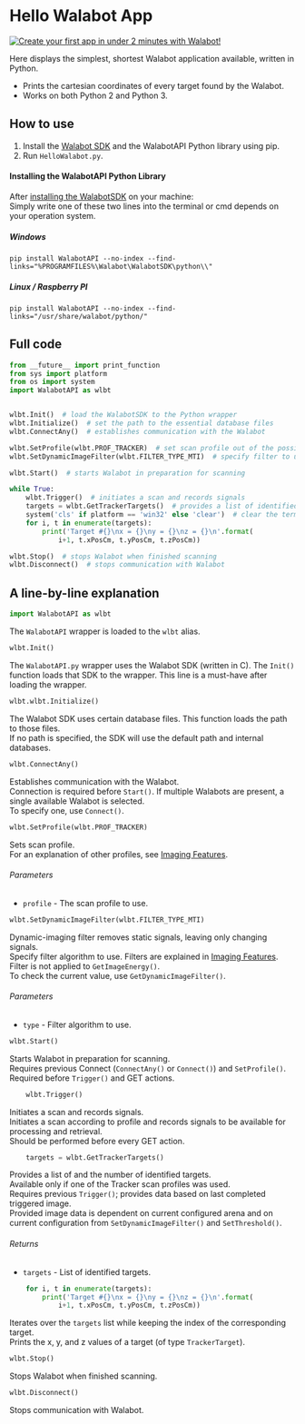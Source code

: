 # Hello Walabot App

[![Create your first app in under 2 minutes with Walabot!](http://img.youtube.com/vi/JBSL8tojM8Q/0.jpg)](http://www.youtube.com/watch?v=JBSL8tojM8Q)

Here displays the simplest, shortest Walabot application available, written in Python.  
* Prints the cartesian coordinates of every target found by the Walabot.
* Works on both Python 2 and Python 3.

## How to use

1. Install the [Walabot SDK](http://walabot.com/getting-started) and the WalabotAPI Python library using pip.
6. Run `HelloWalabot.py`.


####  Installing the WalabotAPI Python Library

After [installing the WalabotSDK](http://walabot.com/getting-started) on your machine:  
Simply write one of these two lines into the terminal or cmd depends on your operation system.

##### Windows
```
pip install WalabotAPI --no-index --find-links="%PROGRAMFILES%\Walabot\WalabotSDK\python\\"
```

##### Linux / Raspberry PI
```
pip install WalabotAPI --no-index --find-links="/usr/share/walabot/python/"
```

## Full code

```python
from __future__ import print_function
from sys import platform
from os import system
import WalabotAPI as wlbt


wlbt.Init()  # load the WalabotSDK to the Python wrapper
wlbt.Initialize()  # set the path to the essential database files
wlbt.ConnectAny()  # establishes communication with the Walabot

wlbt.SetProfile(wlbt.PROF_TRACKER)  # set scan profile out of the possibilities
wlbt.SetDynamicImageFilter(wlbt.FILTER_TYPE_MTI)  # specify filter to use

wlbt.Start()  # starts Walabot in preparation for scanning

while True:
    wlbt.Trigger()  # initiates a scan and records signals
    targets = wlbt.GetTrackerTargets()  # provides a list of identified targets
    system('cls' if platform == 'win32' else 'clear')  # clear the terminal
    for i, t in enumerate(targets):
        print('Target #{}\nx = {}\ny = {}\nz = {}\n'.format(
            i+1, t.xPosCm, t.yPosCm, t.zPosCm))

wlbt.Stop()  # stops Walabot when finished scanning
wlbt.Disconnect()  # stops communication with Walabot
```

## A line-by-line explanation

```python
import WalabotAPI as wlbt
```
The `WalabotAPI` wrapper is loaded to the `wlbt` alias.

```python
wlbt.Init()
```
The `WalabotAPI.py` wrapper uses the Walabot SDK (written in C).
The `Init()` function loads that SDK to the wrapper.
This line is a must-have after loading the wrapper.

```python
wlbt.wlbt.Initialize()
```
The Walabot SDK uses certain database files. This function loads the path to those files.  
If no path is specified, the SDK will use the default path and internal databases.

```python
wlbt.ConnectAny()
```
Establishes communication with the Walabot.  
Connection is required before `Start()`.
If multiple Walabots are present, a single available Walabot is selected.  
To specify one, use `Connect()`.

```python
wlbt.SetProfile(wlbt.PROF_TRACKER)
```
Sets scan profile.  
For an explanation of other profiles, see [Imaging Features](http://api.walabot.com/_features.html).
###### Parameters
* `profile` - The scan profile to use.

```python
wlbt.SetDynamicImageFilter(wlbt.FILTER_TYPE_MTI)
```
Dynamic-imaging filter removes static signals, leaving only changing signals.  
Specify filter algorithm to use. Filters are explained in [Imaging Features](http://api.walabot.com/_features.html).  
Filter is not applied to `GetImageEnergy()`.  
To check the current value, use `GetDynamicImageFilter()`.  
###### Parameters
* `type` - Filter algorithm to use.

```python
wlbt.Start()
```
Starts Walabot in preparation for scanning.  
Requires previous Connect (`ConnectAny()` or `Connect()`) and `SetProfile()`.  
Required before `Trigger()` and GET actions.

```python
    wlbt.Trigger()
```
Initiates a scan and records signals.   
Initiates a scan according to profile and records signals to be available for processing and retrieval.  
Should be performed before every GET action.

```python
    targets = wlbt.GetTrackerTargets()
```
Provides a list of and the number of identified targets.  
Available only if one of the Tracker scan profiles was used.  
Requires previous `Trigger()`; provides data based on last completed triggered image.  
Provided image data is dependent on current configured arena and on current configuration from `SetDynamicImageFilter()` and `SetThreshold()`.
###### Returns
* `targets` - List of identified targets.

```python
    for i, t in enumerate(targets):
        print('Target #{}\nx = {}\ny = {}\nz = {}\n'.format(
            i+1, t.xPosCm, t.yPosCm, t.zPosCm))
```
Iterates over the `targets` list while keeping the index of the corresponding target.  
Prints the x, y, and z values of a target (of type `TrackerTarget`).

```python
wlbt.Stop()
```
Stops Walabot when finished scanning.


```python
wlbt.Disconnect()
```
Stops communication with Walabot.
